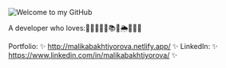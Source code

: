 ![Welcome to my GitHub]('./welcome.gif')
<!-- https://github.com/quenwhocodes/queenwhocodes/blob/trunk/welcome.gif -->


A developer who loves:👩🏻‍💻🏓🏸📚🌹🌦🍏🍓🍕

Portfolio: ✨ http://malikabakhtiyorova.netlify.app/           ✨
LinkedIn:  ✨ https://www.linkedin.com/in/malikabakhtiyorova/  ✨

<!--
**queenwhocodes/queenwhocodes** is a ✨ _special_ ✨ repository because its `README.md` (this file) appears on your GitHub profile.

Here are some ideas to get you started:

- 🔭 I’m currently working on ...
- 🌱 I’m currently learning ...
- 👯 I’m looking to collaborate on ...
- 🤔 I’m looking for help with ...
- 💬 Ask me about ...
- 📫 How to reach me: ...
- 😄 Pronouns: ...
- ⚡ Fun fact: ...
-->
